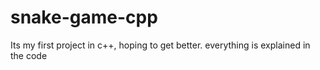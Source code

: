 # snake-game-cpp
Its my first project in c++, hoping to get better.
everything is explained in the code
